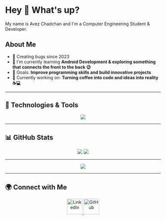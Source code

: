 # Hey 👋 What's up?

My name is Avez Chadchan and I'm a Computer Engineering Student & Developer.

## About Me
- 🐞 Creating bugs since 2023
- 🌱 I'm currently learning **Android Development & exploring something that connects the front to the back 😉**
- 🎯 Goals: **Improve programming skills and build innovative projects**
- 🚀 Currently working on: **Turning coffee into code and ideas into reality ☕💻**

---

## 🔧 Technologies & Tools  

<p align="center">
  <img src="https://skillicons.dev/icons?i=java,php,python,mysql,html,css,flutter,dart,c,cpp,androidstudio,vscode,git,github" />
</p>

---
## 📊 GitHub Stats

<p align="center">
  <img src="https://github-readme-stats.vercel.app/api?username=AvezChadchan&show_icons=true&count_private=true&hide=prs,issues&theme=radical&title_color=9F7AEA&icon_color=00FFFF&text_color=E2E8F0&bg_color=0d1117" />
<img src="https://github-readme-stats.vercel.app/api/top-langs/?username=AvezChadchan&layout=compact&theme=radical&title_color=9F7AEA&text_color=E2E8F0&bg_color=0d1117" />
</p>


---
<p align="center">
  <img src="https://github-profile-trophy.vercel.app/?username=AvezChadchan&theme=algolia&column=7&margin-w=10&margin-h=15&no-frame=true&no-bg=true&title=Followers,Stars,Repositories,PullRequest,Commit,Issues,Experience" />
</p>

---
## 🌍 Connect with Me  
<p align="center">
  <a href="https://www.linkedin.com/in/avez-chadchan-924040276/" target="_blank">
      <img src="https://skillicons.dev/icons?i=linkedin" height="50" alt="LinkedIn"/> 
  </a>
  <a href="https://github.com/AvezChadchan/" target="_blank">
      <img src="https://skillicons.dev/icons?i=github" height="50" alt="GitHub"/>
  </a>
</p>
